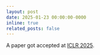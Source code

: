 ```yaml
---
layout: post
date: 2025-01-23 00:00:00-0000
inline: true
related_posts: false
---
```


A paper got accepted at <a href='https://openreview.net/forum?id=cH65nS5sOz&referrer=%5BAuthor%20Console%5D(%2Fgroup%3Fid%3DICLR.cc%2F2025%2FConference%2FAuthors%23your-submissions)'>ICLR 2025</a>.
